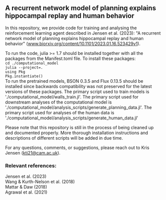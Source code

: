## A recurrent network model of planning explains hippocampal replay and human behavior

In this repository, we provide code for training and analysing the reinforcement learning agent described in Jensen et al. (2023): "A recurrent network model of planning explains hippocampal replay and human behavior" (www.biorxiv.org/content/10.1101/2023.01.16.523429v1).

To run the code, julia >= 1.7 should be installed together with all the packages from the Manifest.toml file.
To install these packages:\
    `cd ./computational_model`\
    `julia --project=.`\
    `using Pkg`\
    `Pkg.instantiate()`\
To run the pretrained models, BSON 0.3.5 and Flux 0.13.5 should be installed since backwards compatibility was not preserved for the latest versions of these packages.
The primary script used to train models is './computational_model/walls_train.jl'.
The primary script used for downstream analyses of the computational model is './computational_model/analysis_scripts/generate_planning_data.jl'.
The primary script used for analyses of the human data is './computational_model/analysis_scripts/generate_human_data.jl'

Please note that this repository is still in the process of being cleaned up and documented properly.
More thorough installation instructions and descriptions of different scripts will be added in due time.

For any questions, comments, or suggestions, please reach out to Kris Jensen (ktj21@cam.ac.uk).

### Relevant references:
Jensen et al. (2023)\
Wang & Kurth-Nelson et al. (2018)\
Mattar & Daw (2018)\
Agrawal et al. (2021)


